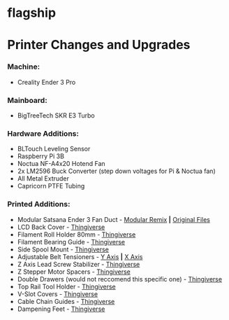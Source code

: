 # flagship
# Printer Changes and Upgrades

### **Machine:** 
- Creality Ender 3 Pro

### **Mainboard:**
- BigTreeTech SKR E3 Turbo

### **Hardware Additions:** 
- BLTouch Leveling Sensor
- Raspberry Pi 3B 
- Noctua NF-A4x20 Hotend Fan
- 2x LM2596 Buck Converter (step down voltages for Pi & Noctua fan)
- All Metal Extruder
- Capricorn PTFE Tubing

### **Printed Additions:**
- Modular Satsana Ender 3 Fan Duct - [Modular Remix](https://www.thingiverse.com/thing:4460216)  **|**  [Original Files](https://www.thingiverse.com/thing:4369859)
- LCD Back Cover - [Thingiverse](https://www.thingiverse.com/thing:3302814)
- Filament Roll Holder 80mm - [Thingiverse](https://www.thingiverse.com/thing:3209211)
- Filament Bearing Guide - [Thingiverse](https://www.thingiverse.com/thing:3052488)
- Side Spool Mount - [Thingiverse](https://www.thingiverse.com/thing:3544593)
- Adjustable Belt Tensioners - [Y Axis](https://www.thingiverse.com/thing:3268192)  **|**  [X Axis](https://www.thingiverse.com/thing:2854971) 
- Z Axis Lead Screw Stabilizer - [Thingiverse](https://www.thingiverse.com/thing:3757210)
- Z Stepper Motor Spacers - [Thingiverse](https://www.thingiverse.com/thing:2925230)
- Double Drawers (would not reccomend this specific one) - [Thingiverse](https://www.thingiverse.com/thing:3548246)
- Top Rail Tool Holder - [Thingiverse](https://www.thingiverse.com/thing:3344456)
- V-Slot Covers - [Thingiverse](https://www.thingiverse.com/thing:3379068)
- Cable Chain Guides - [Thingiverse](https://www.thingiverse.com/thing:2920060)
- Dampening Feet - [Thingiverse](https://www.thingiverse.com/thing:3541279)
